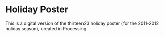 # Holiday Poster

This is a digital version of the thirteen23 holiday poster (for the 2011-2012 holiday season), created in Processing.